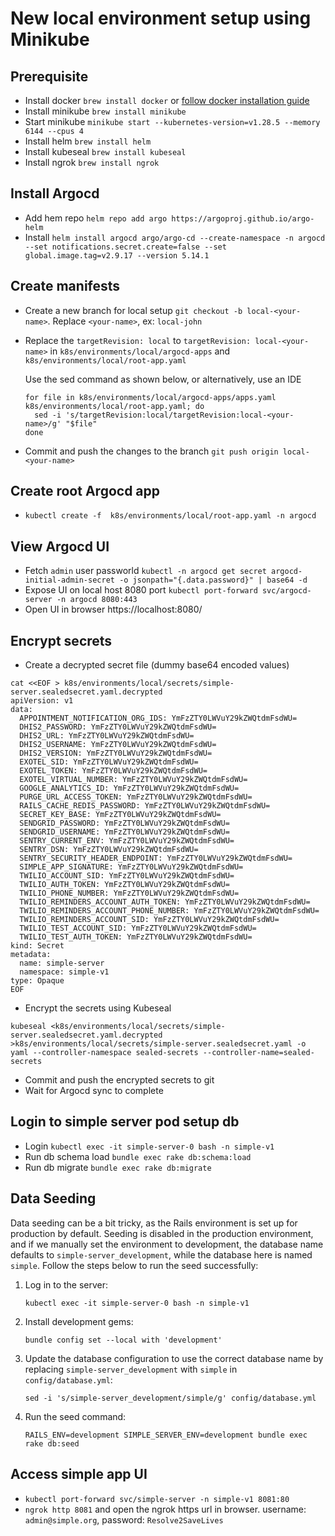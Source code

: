 # New local environment setup using Minikube

## Prerequisite
- Install docker `brew install docker` or [follow docker installation guide](https://docs.docker.com/desktop/install/mac-install/)
- Install minikube `brew install minikube`
- Start minikube `minikube start --kubernetes-version=v1.28.5 --memory 6144 --cpus 4`
- Install helm `brew install helm`
- Install kubeseal `brew install kubeseal`
- Install ngrok `brew install ngrok`

## Install Argocd
- Add hem repo `helm repo add argo https://argoproj.github.io/argo-helm`
- Install `helm install argocd argo/argo-cd --create-namespace -n argocd --set notifications.secret.create=false --set global.image.tag=v2.9.17 --version 5.14.1`

## Create manifests
- Create a new branch for local setup `git checkout -b local-<your-name>`. Replace `<your-name>`, ex: `local-john`
- Replace the `targetRevision: local` to `targetRevision: local-<your-name>` in `k8s/environments/local/argocd-apps` and `k8s/environments/local/root-app.yaml`

    Use the sed command as shown below, or alternatively, use an IDE
    ```
    for file in k8s/environments/local/argocd-apps/apps.yaml k8s/environments/local/root-app.yaml; do
      sed -i 's/targetRevision:local/targetRevision:local-<your-name>/g' "$file"
    done
    ```

- Commit and push the changes to the branch `git push origin local-<your-name>`

## Create root Argocd app
- `kubectl create -f  k8s/environments/local/root-app.yaml -n argocd`

## View Argocd UI
- Fetch `admin` user passworld `kubectl -n argocd get secret argocd-initial-admin-secret -o jsonpath="{.data.password}" | base64 -d`
- Expose UI on local host 8080 port `kubectl port-forward svc/argocd-server -n argocd 8080:443`
- Open UI in browser https://localhost:8080/

## Encrypt secrets
- Create a decrypted secret file (dummy base64 encoded values)
```
cat <<EOF > k8s/environments/local/secrets/simple-server.sealedsecret.yaml.decrypted
apiVersion: v1
data:
  APPOINTMENT_NOTIFICATION_ORG_IDS: YmFzZTY0LWVuY29kZWQtdmFsdWU=
  DHIS2_PASSWORD: YmFzZTY0LWVuY29kZWQtdmFsdWU=
  DHIS2_URL: YmFzZTY0LWVuY29kZWQtdmFsdWU=
  DHIS2_USERNAME: YmFzZTY0LWVuY29kZWQtdmFsdWU=
  DHIS2_VERSION: YmFzZTY0LWVuY29kZWQtdmFsdWU=
  EXOTEL_SID: YmFzZTY0LWVuY29kZWQtdmFsdWU=
  EXOTEL_TOKEN: YmFzZTY0LWVuY29kZWQtdmFsdWU=
  EXOTEL_VIRTUAL_NUMBER: YmFzZTY0LWVuY29kZWQtdmFsdWU=
  GOOGLE_ANALYTICS_ID: YmFzZTY0LWVuY29kZWQtdmFsdWU=
  PURGE_URL_ACCESS_TOKEN: YmFzZTY0LWVuY29kZWQtdmFsdWU=
  RAILS_CACHE_REDIS_PASSWORD: YmFzZTY0LWVuY29kZWQtdmFsdWU=
  SECRET_KEY_BASE: YmFzZTY0LWVuY29kZWQtdmFsdWU=
  SENDGRID_PASSWORD: YmFzZTY0LWVuY29kZWQtdmFsdWU=
  SENDGRID_USERNAME: YmFzZTY0LWVuY29kZWQtdmFsdWU=
  SENTRY_CURRENT_ENV: YmFzZTY0LWVuY29kZWQtdmFsdWU=
  SENTRY_DSN: YmFzZTY0LWVuY29kZWQtdmFsdWU=
  SENTRY_SECURITY_HEADER_ENDPOINT: YmFzZTY0LWVuY29kZWQtdmFsdWU=
  SIMPLE_APP_SIGNATURE: YmFzZTY0LWVuY29kZWQtdmFsdWU=
  TWILIO_ACCOUNT_SID: YmFzZTY0LWVuY29kZWQtdmFsdWU=
  TWILIO_AUTH_TOKEN: YmFzZTY0LWVuY29kZWQtdmFsdWU=
  TWILIO_PHONE_NUMBER: YmFzZTY0LWVuY29kZWQtdmFsdWU=
  TWILIO_REMINDERS_ACCOUNT_AUTH_TOKEN: YmFzZTY0LWVuY29kZWQtdmFsdWU=
  TWILIO_REMINDERS_ACCOUNT_PHONE_NUMBER: YmFzZTY0LWVuY29kZWQtdmFsdWU=
  TWILIO_REMINDERS_ACCOUNT_SID: YmFzZTY0LWVuY29kZWQtdmFsdWU=
  TWILIO_TEST_ACCOUNT_SID: YmFzZTY0LWVuY29kZWQtdmFsdWU=
  TWILIO_TEST_AUTH_TOKEN: YmFzZTY0LWVuY29kZWQtdmFsdWU=
kind: Secret
metadata:
  name: simple-server
  namespace: simple-v1
type: Opaque
EOF
```
- Encrypt the secrets using Kubeseal
```
kubeseal <k8s/environments/local/secrets/simple-server.sealedsecret.yaml.decrypted >k8s/environments/local/secrets/simple-server.sealedsecret.yaml -o yaml --controller-namespace sealed-secrets --controller-name=sealed-secrets
```
- Commit and push the encrypted secrets to git
- Wait for Argocd sync to complete

## Login to simple server pod setup db
- Login `kubectl exec -it simple-server-0 bash -n simple-v1`
- Run db schema load `bundle exec rake db:schema:load`
- Run db migrate `bundle exec rake db:migrate`

## Data Seeding
Data seeding can be a bit tricky, as the Rails environment is set up for production by default. Seeding is disabled in the production environment, and if we manually set the environment to development, the database name defaults to `simple-server_development`, while the database here is named `simple`. Follow the steps below to run the seed successfully:

1. Log in to the server:  
   ```shell
   kubectl exec -it simple-server-0 bash -n simple-v1
   ```
2. Install development gems:  
   ```shell
   bundle config set --local with 'development'
   ```
3. Update the database configuration to use the correct database name by replacing `simple-server_development` with `simple` in `config/database.yml`:  
   ```shell
   sed -i 's/simple-server_development/simple/g' config/database.yml
   ```
4. Run the seed command:  
   ```shell
   RAILS_ENV=development SIMPLE_SERVER_ENV=development bundle exec rake db:seed
   ```

## Access simple app UI
- `kubectl port-forward svc/simple-server -n simple-v1 8081:80`
- `ngrok http 8081` and open the ngrok https url in browser. username: `admin@simple.org`, password: `Resolve2SaveLives`

